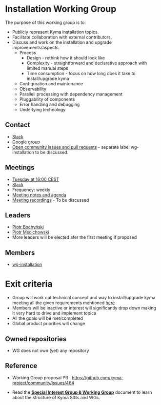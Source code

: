 #  Installation Working Group

The purpose of this working group is to:
* Publicly represent Kyma installation topics.
* Facilitate collaboration with external contributors.
* Discuss and work on the installation and upgrade improvements/aspects:
	* Process 
		* Design - rethink how it should look like
		* Complexity - straightforward and declarative approach with limited manual steps
		* Time consumption - focus on how long does it take to install/upgrade kyma
	* Configuration and maintenance 
	* Observability 
	* Parallell processing with dependency management	
	* Pluggability of components
	* Error handling and debugging
	* Underlying technology


## Contact

* [Slack](https://kyma-community.slack.com/archives/CD2HJ0E78)
* [Google group](https://groups.google.com/forum/#!forum/kyma-sig-core)
* [Open community issues and pull requests](https://github.com/kyma-project/community/labels/area%2Finstallation) - separate label wg-installation to be discussed.

## Meetings

* [Tuesday at 16:00 CEST](https://calendar.google.com/calendar/ical/3abtp9lh0mn3iiov5772jftccc%40group.calendar.google.com/public/basic.ics)
* [Slack](https://kyma-community.slack.com/messages/CD2HJ0E78)
* Frequency: weekly 
* [Meeting notes and agenda](https://docs.google.com/document/d/19lM_wDLXRV-8rQQ7ZxFtasr6kgGRCwUm0kJaAK3NNik)
* [Meeting recordings]() - To be discussed

## Leaders

* [Piotr Bochyński](https://github.com/pbochynski)
* [Piotr Mścichowski](https://github.com/piotrmsc)
* More leaders will be elected afer the first meeting if proposed

## Members

* [wg-installation](https://github.com/orgs/kyma-project/teams/wg-installation)

# Exit criteria

* Group will work out technical concept and way to install/upgrade kyma meeting all the given requirements mentioned [here](https://github.com/kyma-project/kyma/issues/8664)
* Members will be inactive or interest will significantly drop down making it very hard to drive and implement topics
* All the goals will be met/completed
* Global product priorities will change

## Owned repositories

* WG does not own (yet) any repository

## Reference

* Working Group proposal PR : https://github.com/kyma-project/community/issues/464


* Read the [**Special Interest Group & Working Group**](../01-sig-and-wg.md) document to learn about the structure of Kyma SIGs and WGs.
